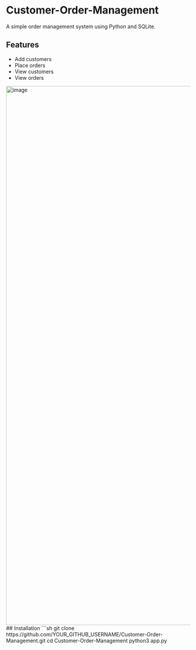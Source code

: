 # Customer-Order-Management
A simple order management system using Python and SQLite.

## Features
- Add customers
- Place orders
- View customers
- View orders
<img width="1470" alt="image" src="https://github.com/user-attachments/assets/0b15aba8-d61a-4835-aea5-7ad472cdadef" />
## Installation
```sh
git clone https://github.com/YOUR_GITHUB_USERNAME/Customer-Order-Management.git
cd Customer-Order-Management
python3 app.py



